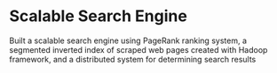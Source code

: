 # Scalable Search Engine

Built a scalable search engine using PageRank ranking system, a segmented inverted index of scraped web
pages created with Hadoop framework, and a distributed system for determining search results
